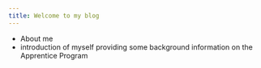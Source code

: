 ```yaml
---
title: Welcome to my blog
---
```


* About me
* introduction of myself providing some background information on the Apprentice Program

